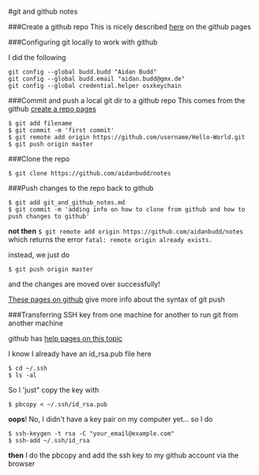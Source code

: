#git and github notes

###Create a github repo
This is nicely described [here](https://help.github.com/articles/create-a-repo) on the github pages

###Configuring git locally to work with github

I did the following

`git config --global budd.budd "Aidan Budd"`  
`git config --global budd.email "aidan.budd@gmx.de"`  
`git config --global credential.helper osxkeychain`  


###Commit and push a local git dir to a github repo
This comes from the github [create a repo pages](https://help.github.com/articles/create-a-repo)

`$ git add filename`  
`$ git commit -m 'first commit'`  
`$ git remote add origin https://github.com/username/Hello-World.git`  
`$ git push origin master`


###Clone the repo

`$ git clone https://github.com/aidanbudd/notes`


###Push changes to the repo back to github

`$ git add git_and_github_notes.md`  
`$ git commit -m 'adding info on how to clone from github and how to push changes to github'`  

**not then**
`$ git remote add origin https://github.com/aidanbudd/notes`  
which returns the error
`fatal: remote origin already exists.`  

instead, we just do

`$ git push origin master`  

and the changes are moved over successfully!

[These pages on github](https://help.github.com/articles/pushing-to-a-remote) give more info about the syntax of git push

###Transferring SSH key from one machine for another to run git from another machine
    
github has [help pages on this topic](https://help.github.com/articles/generating-ssh-keys)

I know I already have an id_rsa.pub file here

`$ cd ~/.ssh`  
`$ ls -al`  

So I 'just" copy the key with
 
`$ pbcopy < ~/.ssh/id_rsa.pub`  

**oops**! No, I didn't have a key pair on my computer yet... so I do

`$ ssh-keygen -t rsa -C "your_email@example.com"`  
`$ ssh-add ~/.ssh/id_rsa`  

**then** I do the pbcopy and add the ssh key to my github account via the browser




